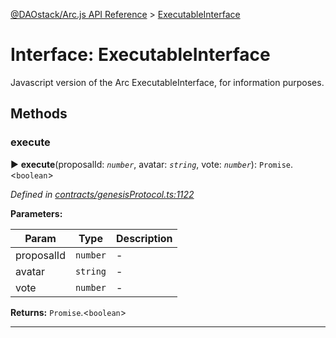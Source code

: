 [@DAOstack/Arc.js API Reference](../README.md) > [ExecutableInterface](../interfaces/executableinterface.md)



# Interface: ExecutableInterface


Javascript version of the Arc ExecutableInterface, for information purposes.


## Methods
<a id="execute"></a>

###  execute

► **execute**(proposalId: *`number`*, avatar: *`string`*, vote: *`number`*): `Promise`.<`boolean`>



*Defined in [contracts/genesisProtocol.ts:1122](https://github.com/daostack/arc.js/blob/6909d59/lib/contracts/genesisProtocol.ts#L1122)*



**Parameters:**

| Param | Type | Description |
| ------ | ------ | ------ |
| proposalId | `number`   |  - |
| avatar | `string`   |  - |
| vote | `number`   |  - |





**Returns:** `Promise`.<`boolean`>





___


